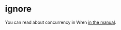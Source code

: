 # ignore

You can read about concurrency in Wren [in the manual][concurrency].

[concurrency]: https://wren.io/concurrency.html
